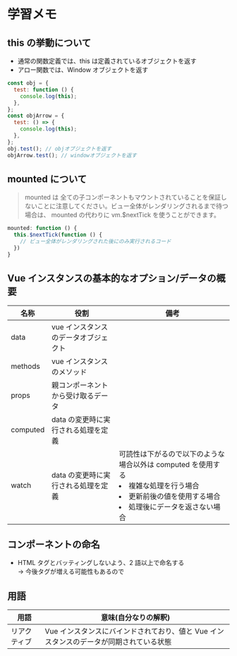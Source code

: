 # 学習メモ

## this の挙動について

- 通常の関数定義では、this は定義されているオブジェクトを返す
- アロー関数では、Window オブジェクトを返す

```javascript
const obj = {
  test: function () {
    console.log(this);
  },
};
const objArrow = {
  test: () => {
    console.log(this);
  },
};
obj.test(); // objオブジェクトを返す
objArrow.test(); // windowオブジェクトを返す
```

## mounted について

> mounted は 全ての子コンポーネントもマウントされていることを保証しないことに注意してください。ビュー全体がレンダリングされるまで待つ場合は、 mounted の代わりに vm.$nextTick を使うことができます。

```javascript
mounted: function () {
  this.$nextTick(function () {
    // ビュー全体がレンダリングされた後にのみ実行されるコード
  })
}
```

## Vue インスタンスの基本的なオプション/データの概要

| 名称     | 役割                                 | 備考                                                                                                                                                              |
| -------- | ------------------------------------ | ----------------------------------------------------------------------------------------------------------------------------------------------------------------- |
| data     | vue インスタンスのデータオブジェクト |                                                                                                                                                                   |
| methods  | vue インスタンスのメソッド           |                                                                                                                                                                   |
| props    | 親コンポーネントから受け取るデータ   |                                                                                                                                                                   |
| computed | data の変更時に実行される処理を定義  |                                                                                                                                                                   |
| watch    | data の変更時に実行される処理を定義  | 可読性は下がるので以下のような場合以外は computed を使用する<li>複雑な処理を行う場合</li><li>更新前後の値を使用する場合</li><li>処理後にデータを返さない場合</li> |

## コンポーネントの命名

- HTML タグとバッティングしないよう、2 語以上で命名する  
  -> 今後タグが増える可能性もあるので

## 用語

| 用語         | 意味(自分なりの解釈)                                                                    |
| ------------ | --------------------------------------------------------------------------------------- |
| リアクティブ | Vue インスタンスにバインドされており、値と Vue インスタンスのデータが同期されている状態 |
